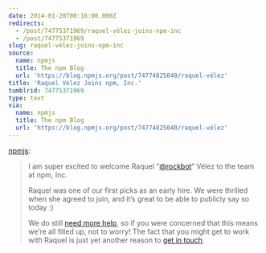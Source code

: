 ```yaml
---
date: 2014-01-28T00:16:00.000Z
redirects:
  - /post/74775371969/raquel-vélez-joins-npm-inc
  - /post/74775371969
slug: raquel-vélez-joins-npm-inc
source:
  name: npmjs
  title: The npm Blog
  url: 'https://blog.npmjs.org/post/74774825040/raquel-vélez'
title: 'Raquel Vélez Joins npm, Inc.'
tumblrid: 74775371969
type: text
via:
  name: npmjs
  title: The npm Blog
  url: 'https://blog.npmjs.org/post/74774825040/raquel-vélez'
---
```

<p><a href="http://blog.npmjs.org/post/74774825040/raquel-velez" class="tumblr_blog">npmjs</a>:</p>

<blockquote><p>I am super excited to welcome Raquel “<a href="https://twitter.com/rockbot">@rockbot</a>&ldquo; Vélez to the team at npm, Inc.</p>

<p>Raquel was one of our first picks as an early hire.  We were thrilled when she agreed to join, and it’s great to be able to publicly say so today :)</p>

<p>We do still <a href="http://blog.npmjs.org/jobs">need more help</a>, so if you were concerned that this means we’re all filled up, not to worry!  The fact that you might get to work with Raquel is just yet another reason to <a href="http://blog.npmjs.org/jobs">get in touch</a>.</p></blockquote>
